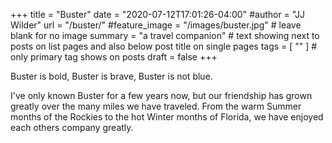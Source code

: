 +++
title = "Buster"
date = "2020-07-12T17:01:26-04:00"
#author = "JJ Wilder"
url = "/buster/"
#feature_image = "/images/buster.jpg" # leave blank for no image
summary = "a travel companion" # text showing next to posts on list pages and also below post title on single pages
tags = [ "" ] # only primary tag shows on posts
draft = false
+++

Buster is bold, Buster is brave, Buster is not blue.  

I've only known Buster for a few years now, but our friendship has grown greatly over the many miles we have traveled.  From the warm Summer months of the Rockies to the hot Winter months of Florida, we have enjoyed each others company greatly.  
